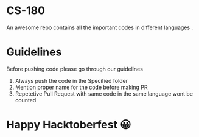 # CS-180
An awesome repo contains all the important codes in different languages .

# Guidelines
Before pushing code please go through our guidelines
1. Always push the code in the Specified folder
2. Mention proper name for the code before making PR
3. Repetetive Pull Request with same code in the same language wont be counted

# Happy Hacktoberfest 😀

